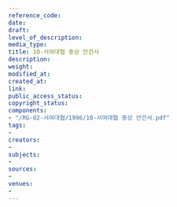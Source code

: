 ```yaml
---
reference_code: 
date: 
draft: 
level_of_description: 
media_type: 
title: 10-서여대협 중상 안건서
description: 
weight: 
modified_at: 
created_at: 
link: 
public_access_status: 
copyright_status: 
components:
- "/RG-02-서여대협/1996/10-서여대협 중상 안건서.pdf"
tags:
- 
creators:
- 
subjects:
- 
sources:
- 
venues:
- 
---
```

